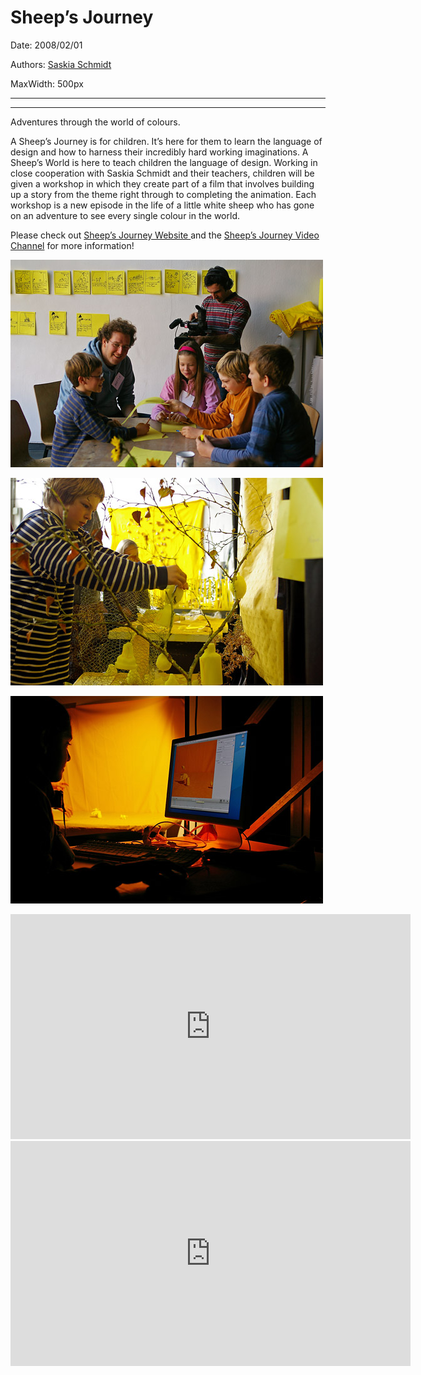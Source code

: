 # Sheep’s Journey

Date: 2008/02/01

Authors: [Saskia Schmidt](http://www.saskiaschmidt.com/)

MaxWidth: 500px

---
---

Adventures through the world of colours.

A Sheep’s Journey is for children. It’s here for them to learn the language of design and how to harness their incredibly hard working imaginations. A Sheep’s World is here to teach children the language of design. Working in close cooperation with Saskia Schmidt and their teachers, children will be given a workshop in which they create part of a film that involves building up a story from the theme right through to completing the animation. Each workshop is a new episode in the life of a little white sheep who has gone on an adventure to see every single colour in the world.

Please check out <a href="http://www.sheepsjourney.com/" target="_blank">Sheep’s Journey Website </a>and the <a href="http://vimeo.com/channels/sheepsjourney" target="_blank">Sheep’s Journey Video Channel</a> for more information!

![](8Gelbe-Setfotos.jpg)

![](6Gelbe-Setfotos.jpg)

![](2Gelbe-Setfotos.jpg)


<iframe src="http://player.vimeo.com/video/13269412?title=0&amp;byline=0&amp;portrait=0&amp;color=c9ff23" frameborder="0" width="640" height="360"></iframe>

<iframe src="http://player.vimeo.com/video/13269780?title=0&amp;byline=0&amp;portrait=0&amp;color=c9ff23" frameborder="0" width="640" height="360"></iframe>
